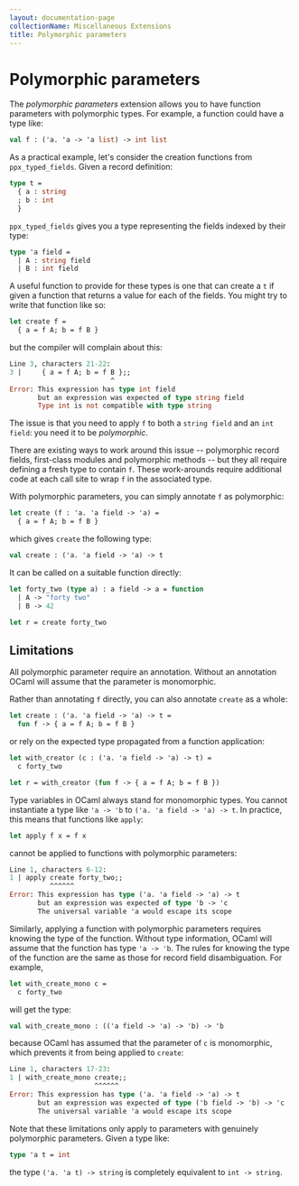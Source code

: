 ```yaml
---
layout: documentation-page
collectionName: Miscellaneous Extensions
title: Polymorphic parameters
---
```


# Polymorphic parameters

The *polymorphic parameters* extension allows you to have function
parameters with polymorphic types. For example, a function could
have a type like:
```ocaml
val f : ('a. 'a -> 'a list) -> int list
```

As a practical example, let's consider the creation functions from
`ppx_typed_fields`. Given a record definition:
```ocaml
type t =
  { a : string
  ; b : int
  }
```
`ppx_typed_fields` gives you a type representing the fields indexed by
their type:
```ocaml
type 'a field =
  | A : string field
  | B : int field
```
A useful function to provide for these types is one that can create a
`t` if given a function that returns a value for each of the fields. You
might try to write that function like so:
```ocaml
let create f =
  { a = f A; b = f B }
```
but the compiler will complain about this:
```ocaml
Line 3, characters 21-22:
3 |     { a = f A; b = f B };;
                         ^
Error: This expression has type int field
       but an expression was expected of type string field
       Type int is not compatible with type string
```
The issue is that you need to apply `f` to both a `string field` and
an `int field`: you need it to be *polymorphic*.

There are existing ways to work around this issue -- polymorphic
record fields, first-class modules and polymorphic methods -- but they
all require defining a fresh type to contain `f`. These work-arounds
require additional code at each call site to wrap `f` in the associated
type.

With polymorphic parameters, you can simply annotate `f` as
polymorphic:
```ocaml
let create (f : 'a. 'a field -> 'a) =
  { a = f A; b = f B }
```
which gives `create` the following type:
```ocaml
val create : ('a. 'a field -> 'a) -> t
```

It can be called on a suitable function directly:
```ocaml
let forty_two (type a) : a field -> a = function
  | A -> "forty two"
  | B -> 42

let r = create forty_two
```

## Limitations

All polymorphic parameter require an annotation. Without an annotation
OCaml will assume that the parameter is monomorphic.

Rather than annotating `f` directly, you can also annotate `create` as
a whole:
```ocaml
let create : ('a. 'a field -> 'a) -> t =
  fun f -> { a = f A; b = f B }
```
or rely on the expected type propagated from a function application:
```ocaml
let with_creator (c : ('a. 'a field -> 'a) -> t) =
  c forty_two

let r = with_creator (fun f -> { a = f A; b = f B })
```

Type variables in OCaml always stand for monomorphic types. You cannot
instantiate a type like `'a -> 'b` to `('a. 'a field -> 'a) -> t`. In
practice, this means that functions like `apply`:
```ocaml
let apply f x = f x
```
cannot be applied to functions with polymorphic parameters:
```ocaml
Line 1, characters 6-12:
1 | apply create forty_two;;
          ^^^^^^
Error: This expression has type ('a. 'a field -> 'a) -> t
       but an expression was expected of type 'b -> 'c
       The universal variable 'a would escape its scope
```

Similarly, applying a function with polymorphic parameters requires
knowing the type of the function. Without type information, OCaml will
assume that the function has type `'a -> 'b`. The rules for knowing
the type of the function are the same as those for record field
disambiguation. For example,
```ocaml
let with_create_mono c =
  c forty_two
```
will get the type:
```ocaml
val with_create_mono : (('a field -> 'a) -> 'b) -> 'b
```
because OCaml has assumed that the parameter of `c` is monomorphic,
which prevents it from being applied to `create`:
```ocaml
Line 1, characters 17-23:
1 | with_create_mono create;;
                     ^^^^^^
Error: This expression has type ('a. 'a field -> 'a) -> t
       but an expression was expected of type ('b field -> 'b) -> 'c
       The universal variable 'a would escape its scope
```

Note that these limitations only apply to parameters with genuinely
polymorphic parameters. Given a type like:
```ocaml
type 'a t = int
```
the type `('a. 'a t) -> string` is completely equivalent to `int ->
string`.
